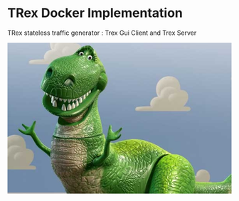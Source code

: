# TRex Docker Implementation


TRex stateless traffic generator : Trex Gui Client and Trex Server



![](Login.jpg)

